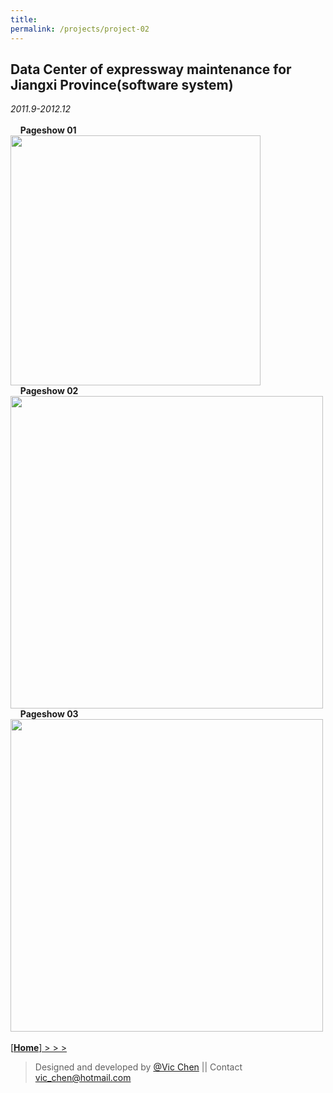```yaml
---
title: 
permalink: /projects/project-02
---
```

  
Data Center of expressway maintenance for Jiangxi Province(software system)  
---  
*2011.9-2012.12*  
&nbsp;  
&nbsp; &nbsp; **Pageshow 01**  
<img src="http://viccwq.github.io/material/projects/expressway-01.jpg" width="400">   
&nbsp; &nbsp; **Pageshow 02**  
<img src="http://viccwq.github.io/material/projects/expressway-02.jpg" width="500">   
&nbsp; &nbsp; **Pageshow 03**  
<img src="http://viccwq.github.io/material/projects/expressway-03.jpg" width="500">   
&nbsp;  
[[**Home**]  > > >](/)  

>Designed and developed by [@Vic Chen](http://blog.csdn.net/k_shmily) \|\| Contact <a href="mailto:vic_chen@hotmail.com" class="email" title="联系邮箱">vic_chen@hotmail.com</a>

